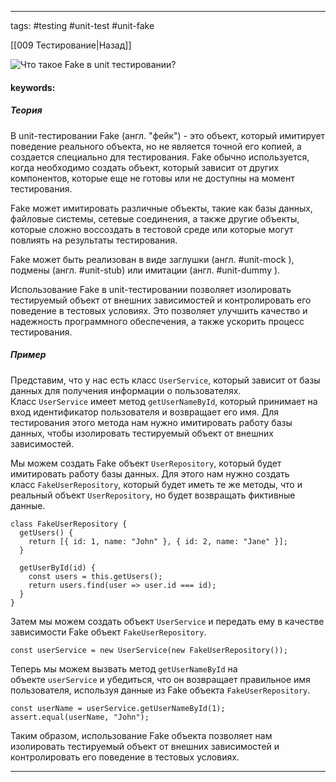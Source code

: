____

tags: #testing #unit-test #unit-fake

[[009 Тестирование|Назад]]

![Что такое Fake в unit тестировании?](https://youtu.be/i96lHslBOIc?t=126)

#### keywords:

##### Теория

В unit-тестировании Fake (англ. "фейк") - это объект, который имитирует поведение реального объекта, но не является точной его копией, а создается специально для тестирования. Fake обычно используется, когда необходимо создать объект, который зависит от других компонентов, которые еще не готовы или не доступны на момент тестирования.

Fake может имитировать различные объекты, такие как базы данных, файловые системы, сетевые соединения, а также другие объекты, которые сложно воссоздать в тестовой среде или которые могут повлиять на результаты тестирования. 

Fake может быть реализован в виде заглушки (англ. #unit-mock ), подмены (англ. #unit-stub) или имитации (англ. #unit-dummy ).

Использование Fake в unit-тестировании позволяет изолировать тестируемый объект от внешних зависимостей и контролировать его поведение в тестовых условиях. Это позволяет улучшить качество и надежность программного обеспечения, а также ускорить процесс тестирования.

##### Пример

Представим, что у нас есть класс `UserService`, который зависит от базы данных для получения информации о пользователях. Класс `UserService` имеет метод `getUserNameById`, который принимает на вход идентификатор пользователя и возвращает его имя. Для тестирования этого метода нам нужно имитировать работу базы данных, чтобы изолировать тестируемый объект от внешних зависимостей.

Мы можем создать Fake объект `UserRepository`, который будет имитировать работу базы данных. Для этого нам нужно создать класс `FakeUserRepository`, который будет иметь те же методы, что и реальный объект `UserRepository`, но будет возвращать фиктивные данные.

```
class FakeUserRepository {
  getUsers() {
    return [{ id: 1, name: "John" }, { id: 2, name: "Jane" }];
  }

  getUserById(id) {
    const users = this.getUsers();
    return users.find(user => user.id === id);
  }
}
```

Затем мы можем создать объект `UserService` и передать ему в качестве зависимости Fake объект `FakeUserRepository`.

```
const userService = new UserService(new FakeUserRepository());
```

Теперь мы можем вызвать метод `getUserNameById` на объекте `userService` и убедиться, что он возвращает правильное имя пользователя, используя данные из Fake объекта `FakeUserRepository`.

```
const userName = userService.getUserNameById(1);
assert.equal(userName, "John");
```

Таким образом, использование Fake объекта позволяет нам изолировать тестируемый объект от внешних зависимостей и контролировать его поведение в тестовых условиях.
_____
